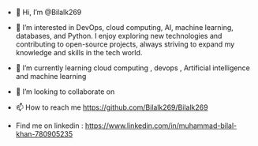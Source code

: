 - 👋 Hi, I’m @Bilalk269
- 👀 I’m interested in DevOps, cloud computing, AI, machine learning, databases, and Python. I enjoy exploring new technologies and contributing to 
open-source projects, always striving to expand my knowledge and skills in the tech world.

- 🌱 I’m currently learning cloud computing , devops , Artificial intelligence and machine learning 
- 💞️ I’m looking to collaborate on
- 📫 How to reach me https://github.com/Bilalk269/Bilalk269
- Find me on linkedin : https://www.linkedin.com/in/muhammad-bilal-khan-780905235


<!---
Bilalk269/Bilalk269 is a ✨ special ✨ repository because its `README.md` (this file) appears on your GitHub profile.
You can click the Preview link to take a look at your changes.
--->
